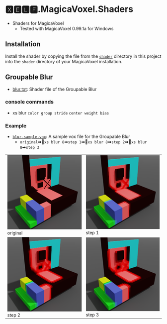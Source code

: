 # 🆇🅴🅻🅵.MagicaVoxel.Shaders
* Shaders for MagicaVoxel
  * Tested with MagicaVoxel 0.99.1a for Windows

## Installation

Install the shader by copying the file from the [`shader`](shader) directory in this project into the `shader` directory of your MagicaVoxel installation.

## Groupable Blur
* [blur.txt](shader/blur.txt): Shader file of the Groupable Blur

### console commands
* xs blur `color group stride` `center weight bias`

### Example

* [`blur-sample.vox`](vox/blur-sample.vox): A sample vox file for the Groupable Blur 
  * `original`➡🔨`xs blur 8`➡`step 1`➡🔨`xs blur 8`➡`step 2`➡🔨`xs blur 8`➡`step 3`

|||
|---|---|
|![step 0](image/xs%20blur%208%20step%200.png)<br>original|![step 1](image/xs%20blur%208%20step%201.png)<br>step 1
|![step 2](image/xs%20blur%208%20step%202.png)<br>step 2|![step 3](image/xs%20blur%208%20step%203.png)<br>step 3|
